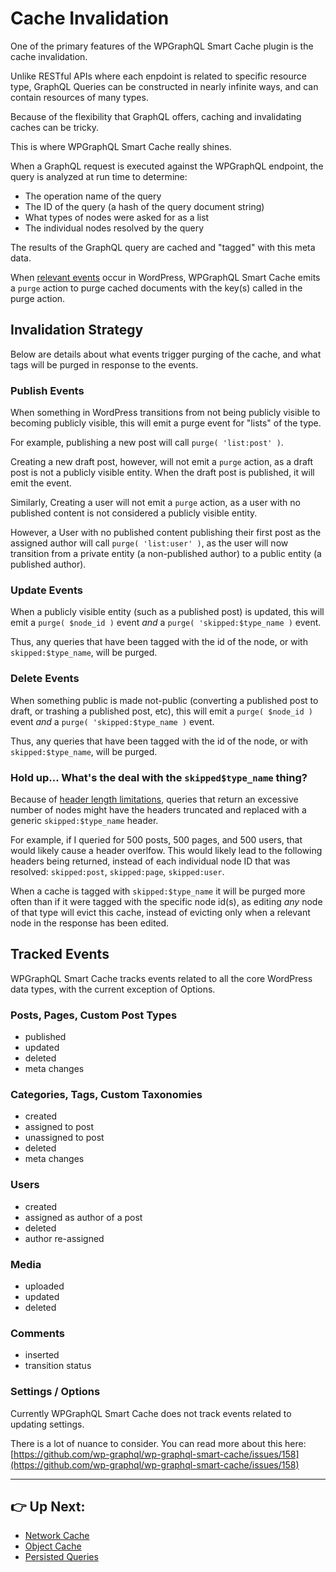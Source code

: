 # Cache Invalidation

One of the primary features of the WPGraphQL Smart Cache plugin is the cache invalidation.

Unlike RESTful APIs where each enpdoint is related to specific resource type, GraphQL Queries can be constructed in nearly infinite ways, and can contain resources of many types.

Because of the flexibility that GraphQL offers, caching and invalidating caches can be tricky.

This is where WPGraphQL Smart Cache really shines.

When a GraphQL request is executed against the WPGraphQL endpoint, the query is analyzed at run time to determine:

- The operation name of the query
- The ID of the query (a hash of the query document string)
- What types of nodes were asked for as a list
- The individual nodes resolved by the query

The results of the GraphQL query are cached and "tagged" with this meta data.

When [relevant events](#tracked-events) occur in WordPress, WPGraphQL Smart Cache emits a `purge` action to purge cached documents with the key(s) called in the purge action.

## Invalidation Strategy

Below are details about what events trigger purging of the cache, and what tags will be purged in response to the events.

### Publish Events

When something in WordPress transitions from not being publicly visible to becoming publicly visible, this will emit a purge event for "lists" of the type.

For example, publishing a new post will call `purge( 'list:post' )`.

Creating a new draft post, however, will not emit a `purge` action, as a draft post is not a publicly visible entity. When the draft post is published, it will emit the event.

Similarly, Creating a user will not emit a `purge` action, as a user with no published content is not considered a publicly visible entity.

However, a User with no published content publishing their first post as the assigned author will call `purge( 'list:user' )`, as the user will now transition from a private entity (a non-published author) to a public entity (a published author).

### Update Events

When a publicly visible entity (such as a published post) is updated, this will emit a `purge( $node_id )` event _and_ a `purge( 'skipped:$type_name )` event.

Thus, any queries that have been tagged with the id of the node, or with `skipped:$type_name`, will be purged.

### Delete Events

When something public is made not-public (converting a published post to draft, or trashing a published post, etc), this will emit a `purge( $node_id )` event _and_ a `purge( 'skipped:$type_name )` event.

Thus, any queries that have been tagged with the id of the node, or with `skipped:$type_name`, will be purged.

### Hold up... What's the deal with the `skipped$type_name` thing?

Because of [header length limitations](https://nodejs.org/en/blog/vulnerability/november-2018-security-releases/#denial-of-service-with-large-http-headers-cve-2018-12121), queries that return an excessive number of nodes might have the headers truncated and replaced with a generic `skipped:$type_name` header.

For example, if I queried for 500 posts, 500 pages, and 500 users, that would likely cause a header overlfow. This would likely lead to the following headers being returned, instead of each individual node ID that was resolved: `skipped:post`, `skipped:page`, `skipped:user`.

When a cache is tagged with `skipped:$type_name` it will be purged more often than if it were tagged with the specific node id(s), as editing _any_ node of that type will evict this cache, instead of evicting only when a relevant node in the response has been edited.

## Tracked Events

WPGraphQL Smart Cache tracks events related to all the core WordPress data types, with the current exception of Options.

### Posts, Pages, Custom Post Types

- published
- updated
- deleted
- meta changes

### Categories, Tags, Custom Taxonomies

- created
- assigned to post
- unassigned to post
- deleted
- meta changes

### Users

- created
- assigned as author of a post
- deleted
- author re-assigned

### Media

- uploaded
- updated
- deleted

### Comments

- inserted
- transition status

### Settings / Options

Currently WPGraphQL Smart Cache does not track events related to updating settings.

There is a lot of nuance to consider. You can read more about this here: [https://github.com/wp-graphql/wp-graphql-smart-cache/issues/158](https://github.com/wp-graphql/wp-graphql-smart-cache/issues/158)

----

## 👉 Up Next:

- [Network Cache](./docs/network-cache.md)
- [Object Cache](./docs/object-cache.md)
- [Persisted Queries](./docs/persisted-queries.md)
